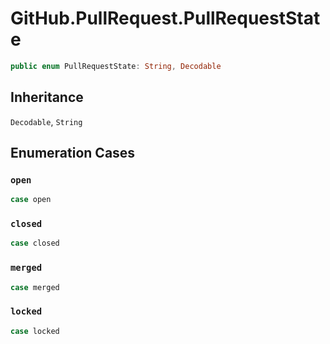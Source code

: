 # GitHub.PullRequest.PullRequestState

``` swift
public enum PullRequestState: String, Decodable 
```

## Inheritance

`Decodable`, `String`

## Enumeration Cases

### `open`

``` swift
case open
```

### `closed`

``` swift
case closed
```

### `merged`

``` swift
case merged
```

### `locked`

``` swift
case locked
```
